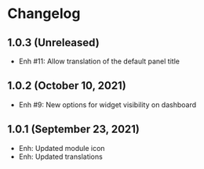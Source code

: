 Changelog
=========

1.0.3  (Unreleased)
-------------------
- Enh #11: Allow translation of the default panel title 


1.0.2  (October 10, 2021)
-------------------------
- Enh #9: New options for widget visibility on dashboard


1.0.1  (September 23, 2021)
----------------------------
- Enh: Updated module icon
- Enh: Updated translations
